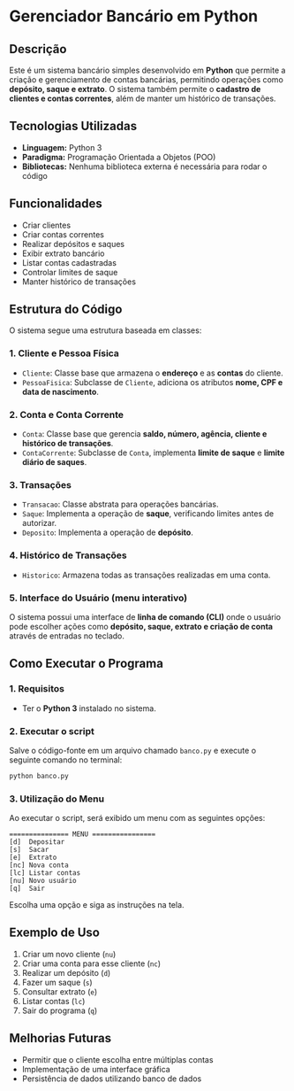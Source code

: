 # Gerenciador Bancário em Python

## Descrição
Este é um sistema bancário simples desenvolvido em **Python** que permite a criação e gerenciamento de contas bancárias, permitindo operações como **depósito, saque e extrato**. O sistema também permite o **cadastro de clientes e contas correntes**, além de manter um histórico de transações.

## Tecnologias Utilizadas
- **Linguagem:** Python 3
- **Paradigma:** Programação Orientada a Objetos (POO)
- **Bibliotecas:** Nenhuma biblioteca externa é necessária para rodar o código

## Funcionalidades
- Criar clientes
- Criar contas correntes
- Realizar depósitos e saques
- Exibir extrato bancário
- Listar contas cadastradas
- Controlar limites de saque
- Manter histórico de transações

## Estrutura do Código
O sistema segue uma estrutura baseada em classes:

### 1. **Cliente e Pessoa Física**
- `Cliente`: Classe base que armazena o **endereço** e as **contas** do cliente.
- `PessoaFisica`: Subclasse de `Cliente`, adiciona os atributos **nome, CPF e data de nascimento**.

### 2. **Conta e Conta Corrente**
- `Conta`: Classe base que gerencia **saldo, número, agência, cliente e histórico de transações**.
- `ContaCorrente`: Subclasse de `Conta`, implementa **limite de saque** e **limite diário de saques**.

### 3. **Transações**
- `Transacao`: Classe abstrata para operações bancárias.
- `Saque`: Implementa a operação de **saque**, verificando limites antes de autorizar.
- `Deposito`: Implementa a operação de **depósito**.

### 4. **Histórico de Transações**
- `Historico`: Armazena todas as transações realizadas em uma conta.

### 5. **Interface do Usuário (menu interativo)**
O sistema possui uma interface de **linha de comando (CLI)** onde o usuário pode escolher ações como **depósito, saque, extrato e criação de conta** através de entradas no teclado.

## Como Executar o Programa

### 1. Requisitos
- Ter o **Python 3** instalado no sistema.

### 2. Executar o script
Salve o código-fonte em um arquivo chamado `banco.py` e execute o seguinte comando no terminal:

```bash
python banco.py
```

### 3. Utilização do Menu
Ao executar o script, será exibido um menu com as seguintes opções:

```
=============== MENU ================
[d]  Depositar
[s]  Sacar
[e]  Extrato
[nc] Nova conta
[lc] Listar contas
[nu] Novo usuário
[q]  Sair
```

Escolha uma opção e siga as instruções na tela.

## Exemplo de Uso
1. Criar um novo cliente (`nu`)
2. Criar uma conta para esse cliente (`nc`)
3. Realizar um depósito (`d`)
4. Fazer um saque (`s`)
5. Consultar extrato (`e`)
6. Listar contas (`lc`)
7. Sair do programa (`q`)

## Melhorias Futuras
- Permitir que o cliente escolha entre múltiplas contas
- Implementação de uma interface gráfica
- Persistência de dados utilizando banco de dados


